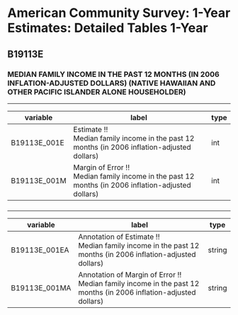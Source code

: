 # American Community Survey: 1-Year Estimates: Detailed Tables 1-Year

## B19113E

### MEDIAN FAMILY INCOME IN THE PAST 12 MONTHS (IN 2006 INFLATION-ADJUSTED DOLLARS) (NATIVE HAWAIIAN AND OTHER PACIFIC ISLANDER ALONE HOUSEHOLDER)

___

| variable | label | type |
| ----- | ----- | ----- |
| B19113E_001E | Estimate !!<br>Median family income in the past 12 months (in 2006 inflation-adjusted dollars) | int |
| B19113E_001M | Margin of Error !!<br>Median family income in the past 12 months (in 2006 inflation-adjusted dollars) | int |
### 

___

| variable | label | type |
| ----- | ----- | ----- |
| B19113E_001EA | Annotation of Estimate !!<br>Median family income in the past 12 months (in 2006 inflation-adjusted dollars) | string |
| B19113E_001MA | Annotation of Margin of Error !!<br>Median family income in the past 12 months (in 2006 inflation-adjusted dollars) | string |

